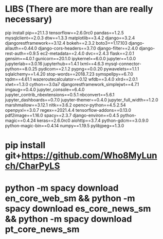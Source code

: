 # LIBS (There are more than are really necessary)

pip install pip==21.1.3 tensorflow==2.6.0rc0 pandas==1.2.5 mysqlclient==2.0.3 dtw==1.3.3 matplotlib==3.4.2 django==3.2.4 djangorestframework==3.12.4 bokeh==2.3.2 boto3==1.17.103 django-allauth==0.44.0 django-cors-headers==3.7.0 django-filter==2.4.0 django-rest-auth==0.9.5 ec2-metadata==2.4.0 dvc==2.4.3 flask==2.0.1 gensim==4.0.1 gunicorn==20.1.0 ipykernel==6.0.0 jupyter==1.0.0 jupyterlab==3.0.16 jupyterhub==1.4.1 lxml==4.6.3 mysql-connector-python==8.0.25 pydicom==2.1.2 pypng==0.0.20 pywavelets==1.1.1 sqlalchemy==1.4.20 stop-words==2018.7.23 symspellpy==6.7.0 tqdm==4.61.1 wazeroutecalculator==0.12 wfdb==3.4.0 xlrd==2.0.1 xlwt==1.3.0 cython==3.0a7 djangorestframework_simplejwt==4.7.1 imgaug==0.4.0 jupyter_console==6.4.0 jupyter_contrib_nbextensions==0.5.1 nbconvert==5.6.1 jupyter_dashboards==0.7.0 jupyter-themer==0.4.0 jupyter_full_width==1.2.0 marshmallow==3.12.1 nltk==3.6.2 opencv-python==4.5.2.54 openpyxl==3.0.7 regex==2021.4.4 tensorflow-addons==0.13.0 pdf2image==1.16.0 spacy==2.3.7 django-environ==0.4.5 python-magic==0.4.24 keras==2.6.0rc0 aiohttp==3.7.4 python-gdcm==3.0.9.0 python-magic-bin==0.4.14 numpy==1.19.5 pylibjpeg==1.3.0
# pip install git+https://github.com/Who8MyLunch/CharPyLS
# python -m spacy download en_core_web_sm && python -m spacy download es_core_news_sm && python -m spacy download pt_core_news_sm

